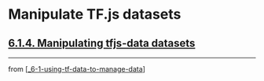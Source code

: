 # Manipulate TF.js datasets

## [**6.1.4.** Manipulating tfjs-data datasets]()

---
from [[_6-1-using-tf-data-to-manage-data]]

[//begin]: # "Autogenerated link references for markdown compatibility"
[_6-1-using-tf-data-to-manage-data]: _6-1-using-tf-data-to-manage-data.md "Manage with TF.data"
[//end]: # "Autogenerated link references"
